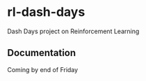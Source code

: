 # rl-dash-days
Dash Days project on Reinforcement Learning

## Documentation
Coming by end of Friday